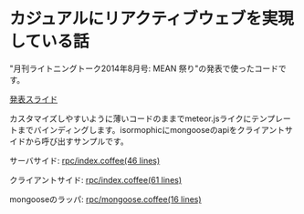 # カジュアルにリアクティブウェブを実現している話

"月刊ライトニングトーク2014年8月号: MEAN 祭り"の発表で使ったコードです。

[発表スライド](https://speakerdeck.com/nashibao/kaziyuaruniriakuteibuuebuwoshi-xian-siteiruhua)

カスタマイズしやすいように薄いコードのままでmeteor.jsライクにテンプレートまでバインディングします。isormophicにmongooseのapiをクライアントサイドから呼び出すサンプルです。

サーバサイド: [rpc/index.coffee(46 lines)](https://github.com/nashibao/test-casual-reactive-web/blob/master/apps/rpc/index.coffee)

クライアントサイド: [rpc/index.coffee(61 lines)](https://github.com/nashibao/test-casual-reactive-web/blob/master/public/js/rpc/index.coffee)

mongooseのラッパ: [rpc/mongoose.coffee(16 lines)](https://github.com/nashibao/test-casual-reactive-web/blob/master/public/js/rpc/mongoose.coffee)
